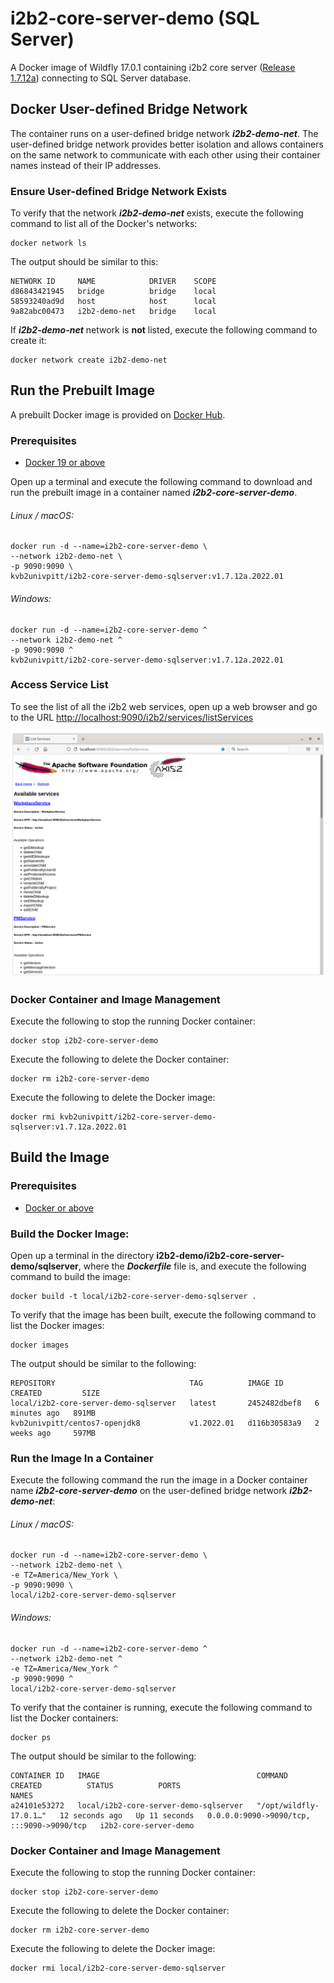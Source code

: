 # i2b2-core-server-demo (SQL Server)

A Docker image of Wildfly 17.0.1 containing i2b2 core server ([Release 1.7.12a](https://github.com/i2b2/i2b2-core-server/releases/tag/v1.7.12a.0002)) connecting to SQL Server database.

## Docker User-defined Bridge Network

The container runs on a user-defined bridge network ***i2b2-demo-net***.  The user-defined bridge network provides better isolation and allows containers on the same network to communicate with each other using their container names instead of their IP addresses.

### Ensure User-defined Bridge Network Exists

To verify that the network ***i2b2-demo-net*** exists, execute the following command to list all of the Docker's networks:

```
docker network ls
```

The output should be similar to this:

```
NETWORK ID     NAME            DRIVER    SCOPE
d86843421945   bridge          bridge    local
58593240ad9d   host            host      local
9a82abc00473   i2b2-demo-net   bridge    local
```

If ***i2b2-demo-net*** network is **not** listed, execute the following command to create it:

```
docker network create i2b2-demo-net
```

## Run the Prebuilt Image

A prebuilt Docker image is provided on [Docker Hub](https://hub.docker.com/r/kvb2univpitt/i2b2-core-server-demo-sqlserver).

### Prerequisites

- [Docker 19 or above](https://docs.docker.com/get-docker/)

Open up a terminal and execute the following command to download and run the prebuilt image in a container named ***i2b2-core-server-demo***.

###### Linux / macOS:

```
docker run -d --name=i2b2-core-server-demo \
--network i2b2-demo-net \
-p 9090:9090 \
kvb2univpitt/i2b2-core-server-demo-sqlserver:v1.7.12a.2022.01
```

###### Windows:

```
docker run -d --name=i2b2-core-server-demo ^
--network i2b2-demo-net ^
-p 9090:9090 ^
kvb2univpitt/i2b2-core-server-demo-sqlserver:v1.7.12a.2022.01
```

### Access Service List

To see the list of all the i2b2 web services, open up a web browser and go to the URL [http://localhost:9090/i2b2/services/listServices](http://localhost:9090/i2b2/services/listServices)

![i2b2 core services](../../img/i2b2-core-service-list.png)

### Docker Container and Image Management

Execute the following to stop the running Docker container:

```
docker stop i2b2-core-server-demo
```

Execute the following to delete the Docker container:

```
docker rm i2b2-core-server-demo
```

Execute the following to delete the Docker image:

```
docker rmi kvb2univpitt/i2b2-core-server-demo-sqlserver:v1.7.12a.2022.01
```

## Build the Image

### Prerequisites

- [Docker or above](https://docs.docker.com/get-docker/)

### Build the Docker Image:

Open up a terminal in the directory **i2b2-demo/i2b2-core-server-demo/sqlserver**, where the ***Dockerfile*** file is, and execute the following command to build the image:

```
docker build -t local/i2b2-core-server-demo-sqlserver .
```

To verify that the image has been built, execute the following command to list the Docker images:

```
docker images
```

The output should be similar to the following:

```
REPOSITORY                              TAG          IMAGE ID       CREATED         SIZE
local/i2b2-core-server-demo-sqlserver   latest       2452482dbef8   6 minutes ago   891MB
kvb2univpitt/centos7-openjdk8           v1.2022.01   d116b30583a9   2 weeks ago     597MB
```

### Run the Image In a Container

Execute the following command the run the image in a Docker container name ***i2b2-core-server-demo*** on the user-defined bridge network ***i2b2-demo-net***:

###### Linux / macOS:

```
docker run -d --name=i2b2-core-server-demo \
--network i2b2-demo-net \
-e TZ=America/New_York \
-p 9090:9090 \
local/i2b2-core-server-demo-sqlserver
```

###### Windows:

```
docker run -d --name=i2b2-core-server-demo ^
--network i2b2-demo-net ^
-e TZ=America/New_York ^
-p 9090:9090 ^
local/i2b2-core-server-demo-sqlserver
```

To verify that the container is running, execute the following command to list the Docker containers:

```
docker ps
```

The output should be similar to the following:

```
CONTAINER ID   IMAGE                                   COMMAND                  CREATED          STATUS          PORTS                                       NAMES
a24101e53272   local/i2b2-core-server-demo-sqlserver   "/opt/wildfly-17.0.1…"   12 seconds ago   Up 11 seconds   0.0.0.0:9090->9090/tcp, :::9090->9090/tcp   i2b2-core-server-demo
```

### Docker Container and Image Management

Execute the following to stop the running Docker container:

```
docker stop i2b2-core-server-demo
```

Execute the following to delete the Docker container:

```
docker rm i2b2-core-server-demo
```

Execute the following to delete the Docker image:

```
docker rmi local/i2b2-core-server-demo-sqlserver
```
